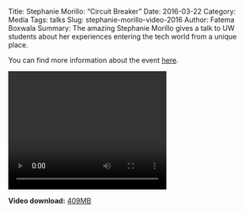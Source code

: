Title: Stephanie Morillo: “Circuit Breaker”
Date: 2016-03-22
Category: Media
Tags: talks
Slug: stephanie-morillo-video-2016
Author: Fatema Boxwala
Summary: The amazing Stephanie Morillo gives a talk to UW students about her experiences entering the tech world from a unique place.

You can find more information about the event
[here]({filename}/W2016/W16-event-stephanie-talk.md).

<video width="320" height="240" controls>
  <source src="http://mirror.csclub.uwaterloo.ca/wics/stephanie_morillo.mp4"
          type="video/mp4">
Your browser does not support the video tag.
</video>

**Video download:** [409MB](http://mirror.csclub.uwaterloo.ca/wics/stephanie_morillo.mp4)

